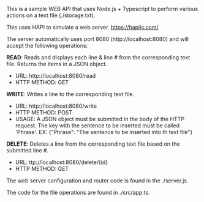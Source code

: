 This is a sample WEB API that uses Node.js + Typescript to perform various actions on a text file (./storage.txt).

This uses HAPI to simulate a web server. https://hapijs.com/

The server automatically uses port 8080 (http://localhost:8080) and will accept the following operations:

<strong>READ</strong>:  Reads and displays each line & line # from the corresponding text file. Returns the items in a JSON object.
      <ul>
		<li>URL: http://localhost:8080/read</li>
		<li>HTTP METHOD: GET</li>
	</ul>

<strong>WRITE</strong>: Writes a line to the corresponding text file.

<ul>
	<li>URL:  http://localhost:8080/write</li>
	<li>HTTP METHOD: POST</li>
	<li>USAGE: A JSON object must be submitted in the body of the HTTP request. The key with the sentence to be inserted must be called 'Phrase'. EX: {"Phrase": "The sentence to be inserted into th text file"}</li>
</ul>
 
      
<strong>DELETE</strong>: Deletes a line from the corresponding text file based on the submitted line #.
    <ul>
	<li>URL: ttp://localhost:8080/delete/{id}</li>
	<li>HTTP METHOD: GET</li>
     </ul>
    
The web server configuration and router code is found in the ./server.js.

The code for the file operations are found in ./src/app.ts.



